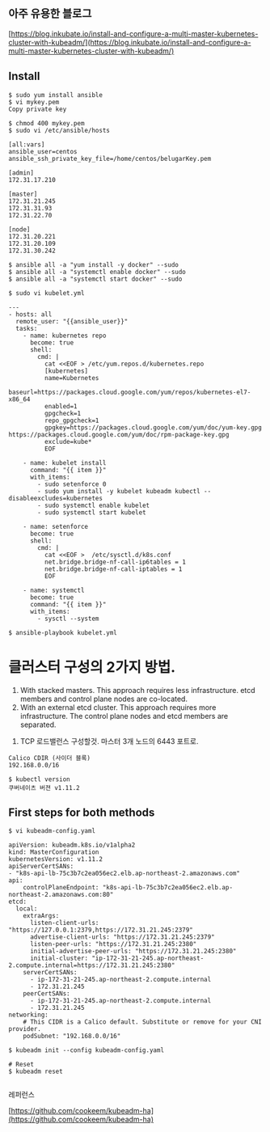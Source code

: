 ## 아주 유용한 블로그

[https://blog.inkubate.io/install-and-configure-a-multi-master-kubernetes-cluster-with-kubeadm/](https://blog.inkubate.io/install-and-configure-a-multi-master-kubernetes-cluster-with-kubeadm/)

## Install

```
$ sudo yum install ansible
$ vi mykey.pem
Copy private key

$ chmod 400 mykey.pem
$ sudo vi /etc/ansible/hosts

[all:vars]
ansible_user=centos
ansible_ssh_private_key_file=/home/centos/belugarKey.pem

[admin]
172.31.17.210

[master]
172.31.21.245
172.31.31.93
172.31.22.70

[node]
172.31.20.221
172.31.20.109
172.31.30.242

$ ansible all -a "yum install -y docker" --sudo
$ ansible all -a "systemctl enable docker" --sudo
$ ansible all -a "systemctl start docker" --sudo
```

```
$ sudo vi kubelet.yml

---
- hosts: all
  remote_user: "{{ansible_user}}"
  tasks:
    - name: kubernetes repo
      become: true 
      shell:
        cmd: |
          cat <<EOF > /etc/yum.repos.d/kubernetes.repo
          [kubernetes]
          name=Kubernetes
          baseurl=https://packages.cloud.google.com/yum/repos/kubernetes-el7-x86_64
          enabled=1
          gpgcheck=1
          repo_gpgcheck=1
          gpgkey=https://packages.cloud.google.com/yum/doc/yum-key.gpg https://packages.cloud.google.com/yum/doc/rpm-package-key.gpg
          exclude=kube*
          EOF

    - name: kubelet install
      command: "{{ item }}"
      with_items:
        - sudo setenforce 0
        - sudo yum install -y kubelet kubeadm kubectl --disableexcludes=kubernetes
        - sudo systemctl enable kubelet
        - sudo systemctl start kubelet

    - name: setenforce
      become: true 
      shell:
        cmd: |
          cat <<EOF >  /etc/sysctl.d/k8s.conf
          net.bridge.bridge-nf-call-ip6tables = 1
          net.bridge.bridge-nf-call-iptables = 1
          EOF

    - name: systemctl
      become: true     
      command: "{{ item }}"
      with_items:
        - sysctl --system

$ ansible-playbook kubelet.yml
```

# 클러스터 구성의 2가지 방법.

1) With stacked masters. This approach requires less infrastructure. etcd members and control plane nodes are co-located.
2) With an external etcd cluster. This approach requires more infrastructure. The control plane nodes and etcd members are separated.

1. TCP 로드밸런스 구성할것. 마스터 3개 노드의 6443 포트로.

```
Calico CDIR (사이더 블록)
192.168.0.0/16

$ kubectl version
쿠버네이츠 버젼 v1.11.2
```

## First steps for both methods

```
$ vi kubeadm-config.yaml

apiVersion: kubeadm.k8s.io/v1alpha2
kind: MasterConfiguration
kubernetesVersion: v1.11.2
apiServerCertSANs:
- "k8s-api-lb-75c3b7c2ea056ec2.elb.ap-northeast-2.amazonaws.com"
api:
    controlPlaneEndpoint: "k8s-api-lb-75c3b7c2ea056ec2.elb.ap-northeast-2.amazonaws.com:80"
etcd:
  local:
    extraArgs:
      listen-client-urls: "https://127.0.0.1:2379,https://172.31.21.245:2379"
      advertise-client-urls: "https://172.31.21.245:2379"
      listen-peer-urls: "https://172.31.21.245:2380"
      initial-advertise-peer-urls: "https://172.31.21.245:2380"
      initial-cluster: "ip-172-31-21-245.ap-northeast-2.compute.internal=https://172.31.21.245:2380"
    serverCertSANs:
      - ip-172-31-21-245.ap-northeast-2.compute.internal
      - 172.31.21.245
    peerCertSANs:
      - ip-172-31-21-245.ap-northeast-2.compute.internal
      - 172.31.21.245
networking:
    # This CIDR is a Calico default. Substitute or remove for your CNI provider.
    podSubnet: "192.168.0.0/16"

$ kubeadm init --config kubeadm-config.yaml

# Reset
$ kubeadm reset


```

레퍼런스

[https://github.com/cookeem/kubeadm-ha](https://github.com/cookeem/kubeadm-ha)







